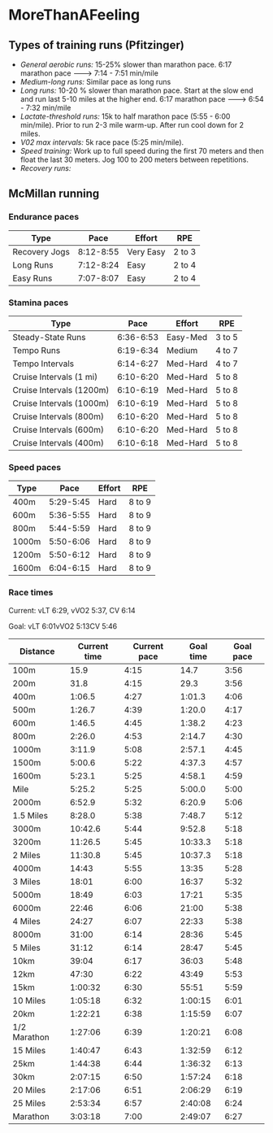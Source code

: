# MoreThanAFeeling


## Types of training runs (Pfitzinger)

* _General aerobic runs:_ 15-25% slower than marathon pace.  6:17 marathon pace ---> 7:14 - 7:51 min/mile
* _Medium-long runs:_ Similar pace as long runs
* _Long runs:_ 10-20 % slower than marathon pace.  Start at the slow end and run last 5-10 miles at the higher end.  6:17 marathon pace ---> 6:54 - 7:32 min/mile
* _Lactate-threshold runs:_ 15k to half marathon pace (5:55 - 6:00 min/mile).  Prior to run 2-3 mile warm-up.  After run cool down for 2 miles.
* _V02 max intervals:_ 5k race pace (5:25 min/mile).  
* _Speed training:_ Work up to full speed during the first 70 meters and then float the last 30 meters.  Jog 100 to 200 meters between repetitions.
* _Recovery runs:_


## McMillan running

### Endurance paces

| Type | Pace | Effort | RPE |
|-------|------|-------|-------|
| Recovery Jogs	| 8:12-8:55	| Very Easy	| 2 to 3 |
| Long Runs  | 	7:12-8:24	 | Easy |	2 to 4 |
| Easy Runs	| 7:07-8:07	| Easy |	2 to 4 |

### Stamina paces

| Type | Pace | Effort | RPE |
|-------|------|-------|-------|
| Steady-State Runs | 	6:36-6:53 |	Easy-Med	| 3 to 5 |
| Tempo Runs | 6:19-6:34 |	Medium |	4 to 7 |
| Tempo Intervals |	6:14-6:27	| Med-Hard	| 4 to 7 |
| Cruise Intervals (1 mi) | 6:10-6:20 |	Med-Hard |	5 to 8 |
| Cruise Intervals (1200m) |	6:10-6:19 | Med-Hard	 | 5 to 8 |
| Cruise Intervals (1000m) |	6:10-6:19 | Med-Hard | 	5 to 8 |
| Cruise Intervals (800m) | 6:10-6:20 | Med-Hard | 	5 to 8 |
| Cruise Intervals (600m) | 6:10-6:20 | Med-Hard |	5 to 8 |
| Cruise Intervals (400m) | 6:10-6:18| Med-Hard |	5 to 8 |

### Speed paces

| Type | Pace | Effort | RPE |
|-------|------|-------|-------|
|400m	| 5:29-5:45	| Hard |	8 to 9	| 
|600m		| 5:36-5:55	| Hard |	8 to 9	| 
|800m		| 5:44-5:59	| Hard |	8 to 9	| 
|1000m		| 5:50-6:06	| Hard |	8 to 9	| 
|1200m		| 5:50-6:12	| Hard |	8 to 9	| 
|1600m		| 6:04-6:15	| Hard |	8 to 9	| 


### Race times

Current: vLT 6:29, vVO2 5:37, CV 6:14

Goal: vLT 6:01vVO2 5:13CV 5:46

| Distance |   Current time | Current pace | Goal time | Goal pace |
|----------|--------------|--------------|------------|-----------|
| 100m     |   15.9	| 4:15 | 14.7 | 	3:56 | 
| 200m	   |   31.8	| 4:15 | 29.3 | 	3:56 | 
| 400m	   |   1:06.5	| 4:27 | 1:01.3 | 	4:06 | 
| 500m	   |   1:26.7	| 4:39 | 1:20.0 | 	4:17 | 
| 600m	   |   1:46.5	| 4:45 | 1:38.2 | 	4:23 | 
| 800m	   |   2:26.0	| 4:53 | 2:14.7 | 	4:30 | 
| 1000m	   |   3:11.9	| 5:08 | 2:57.1 | 	4:45 | 
| 1500m	   |   5:00.6	| 5:22 | 4:37.3	 | 4:57 | 
| 1600m	   |   5:23.1	| 5:25 | 4:58.1	 | 4:59 | 
| Mile	   |   5:25.2	| 5:25 | 5:00.0	 | 5:00 | 
| 2000m	   |   6:52.9	| 5:32 | 6:20.9	 | 5:06 | 
| 1.5 Miles|   	8:28.0	| 5:38 | 7:48.7 | 	5:12 | 
| 3000m	     |   10:42.6	| 5:44 | 9:52.8 | 	5:18 | 
| 3200m	| 11:26.5	| 5:45	| 10:33.3 | 	5:18 | 
| 2 Miles	| 11:30.8	| 5:45	| 10:37.3	 | 5:18 | 
| 4000m	| 14:43	| 5:55	| 13:35 | 	5:28 | 
| 3 Miles	| 18:01	| 6:00	| 16:37	 | 5:32 | 
| 5000m	| 18:49	| 6:03	| 17:21	 | 5:35 | 
| 6000m	| 22:46	| 6:06	| 21:00	 | 5:38 | 
| 4 Miles	| 24:27	| 6:07	| 22:33	 | 5:38 | 
| 8000m	| 31:00	| 6:14	| 28:36 | 	5:45 | 
| 5 Miles	| 31:12	| 6:14	| 28:47	 | 5:45 | 
| 10km	| 39:04	| 6:17	| 36:03	 | 5:48 | 
| 12km	| 47:30	| 6:22	| 43:49	 | 5:53 | 
| 15km	| 1:00:32	| 6:30	| 55:51	 | 5:59 | 
| 10 Miles	| 1:05:18	| 6:32	| 1:00:15	 | 6:01 | 
| 20km	| 1:22:21	| 6:38	| 1:15:59	 | 6:07 | 
| 1/2 Marathon	| 1:27:06	| 6:39	| 1:20:21	 | 6:08 | 
| 15 Miles	| 1:40:47	| 6:43 | 1:32:59	 | 6:12 | 
| 25km	| 1:44:38	| 6:44 | 1:36:32	 | 6:13 | 
| 30km	| 2:07:15	| 6:50 | 1:57:24	 | 6:18 | 
| 20 Miles	| 2:17:06	| 6:51 | 2:06:29 | 	6:19 | 
| 25 Miles	| 2:53:34	| 6:57 | 2:40:08	 | 6:24 | 
| Marathon	| 3:03:18	| 7:00 | 2:49:07	 | 6:27 | 
